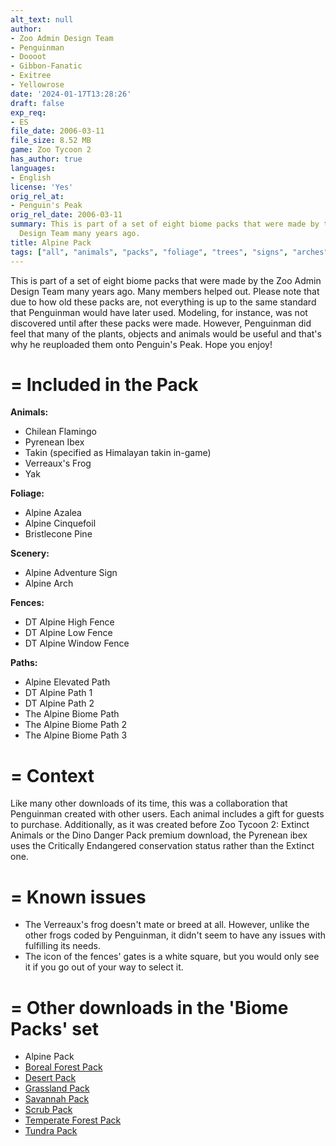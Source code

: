 ```yaml
---
alt_text: null
author:
- Zoo Admin Design Team
- Penguinman
- Doooot
- Gibbon-Fanatic
- Exitree
- Yellowrose
date: '2024-01-17T13:28:26'
draft: false
exp_req:
- ES
file_date: 2006-03-11
file_size: 8.52 MB
game: Zoo Tycoon 2
has_author: true
languages:
- English
license: 'Yes'
orig_rel_at:
- Penguin's Peak
orig_rel_date: 2006-03-11
summary: This is part of a set of eight biome packs that were made by the Zoo Admin
  Design Team many years ago.
title: Alpine Pack
tags: ["all", "animals", "packs", "foliage", "trees", "signs", "arches", "fences", "ground-paths", "elevated-paths", "land-foliage", "scenery", "zt2", "objects"]
---
```

This is part of a set of eight biome packs that were made by the Zoo Admin Design Team many years ago. Many members helped out. Please note that due to how old these packs are, not everything is up to the same standard that Penguinman would have later used. Modeling, for instance, was not discovered until after these packs were made. However, Penguinman did feel that many of the plants, objects and animals would be useful and that's why he reuploaded them onto Penguin's Peak. Hope you enjoy!

=
Included in the Pack
=

**Animals:**
- Chilean Flamingo
- Pyrenean Ibex
- Takin (specified as Himalayan takin in-game)
- Verreaux's Frog
- Yak

**Foliage:**
- Alpine Azalea
- Alpine Cinquefoil
- Bristlecone Pine

**Scenery:**
- Alpine Adventure Sign
- Alpine Arch

**Fences:**
- DT Alpine High Fence
- DT Alpine Low Fence
- DT Alpine Window Fence

**Paths:**
- Alpine Elevated Path
- DT Alpine Path 1
- DT Alpine Path 2
- The Alpine Biome Path
- The Alpine Biome Path 2
- The Alpine Biome Path 3

=
Context
=

Like many other downloads of its time, this was a collaboration that Penguinman created with other users. Each animal includes a gift for guests to purchase. Additionally, as it was created before Zoo Tycoon 2: Extinct Animals or the Dino Danger Pack premium download, the Pyrenean ibex uses the Critically Endangered conservation status rather than the Extinct one.

=
Known issues
=

- The Verreaux's frog doesn't mate or breed at all. However, unlike the other frogs coded by Penguinman, it didn't seem to have any issues with fulfilling its needs.
- The icon of the fences' gates is a white square, but you would only see it if you go out of your way to select it.

=
Other downloads in the 'Biome Packs' set
=

- Alpine Pack
- [Boreal Forest Pack](<https://www.zooberry.org/mods/zt2/expansive-packs/boreal-forest-pack/>)
- [Desert Pack](<https://www.zooberry.org/mods/zt2/expansive-packs/desert-pack/>)
- [Grassland Pack](<https://www.zooberry.org/mods/zt2/expansive-packs/grassland-pack/>)
- [Savannah Pack](<https://www.zooberry.org/mods/zt2/expansive-packs/savannah-pack/>)
- [Scrub Pack](<https://www.zooberry.org/mods/zt2/expansive-packs/scrub-pack/>)
- [Temperate Forest Pack](<https://www.zooberry.org/mods/zt2/expansive-packs/temperate-forest-pack/>)
- [Tundra Pack](<https://www.zooberry.org/mods/zt2/expansive-packs/tundra-pack/>)